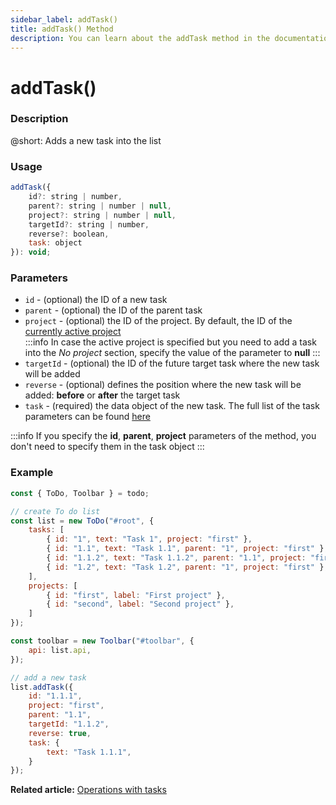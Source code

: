 ```yaml
---
sidebar_label: addTask()
title: addTask() Method
description: You can learn about the addTask method in the documentation of the DHTMLX JavaScript To Do List library. Browse developer guides and API reference, try out code examples and live demos, and download a free 30-day evaluation version of DHTMLX To Do List.
---
```


# addTask()

### Description

@short: Adds a new task into the list

### Usage

~~~js
addTask({
    id?: string | number,
    parent?: string | number | null,
    project?: string | number | null,
    targetId?: string | number,
    reverse?: boolean,
    task: object
}): void;
~~~

### Parameters

- `id` - (optional) the ID of a new task
- `parent` - (optional) the ID of the parent task
- `project` - (optional) the ID of the project. By default, the ID of the [currently active project](../../configs/activeproject_config/)<br>
:::info
In case the active project is specified but you need to add a task into the *No project* section, specify the value of the parameter to **null**
:::
- `targetId` - (optional) the ID of the future target task where the new task will be added
- `reverse` - (optional) defines the position where the new task will be added: **before** or **after** the target task
- `task` - (required) the data object of the new task. The full list of the task parameters can be found [here](api/configs/tasks_config.md)

:::info
If you specify the **id**, **parent**, **project** parameters of the method, you don't need to specify them in the task object
:::

### Example

~~~js {22-31}
const { ToDo, Toolbar } = todo;

// create To do list
const list = new ToDo("#root", {
    tasks: [
        { id: "1", text: "Task 1", project: "first" },
        { id: "1.1", text: "Task 1.1", parent: "1", project: "first" },
        { id: "1.1.2", text: "Task 1.1.2", parent: "1.1", project: "first" },
        { id: "1.2", text: "Task 1.2", parent: "1", project: "first" },
    ],
    projects: [
        { id: "first", label: "First project" },
        { id: "second", label: "Second project" },
    ]
});

const toolbar = new Toolbar("#toolbar", {
    api: list.api,
});

// add a new task
list.addTask({
    id: "1.1.1",
    project: "first",
    parent: "1.1",
    targetId: "1.1.2",
    reverse: true,
    task: {
        text: "Task 1.1.1",
    }
});
~~~

**Related article:** [Operations with tasks](guides/task_operations.md)